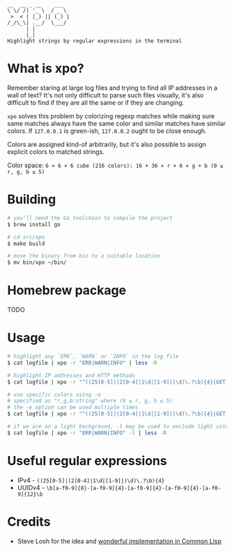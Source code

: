 ```
__  __ _ __    ___
\ \/ /| '_ \  / _ \
 >  < | |_) || (_) |
/_/\_\| .__/  \___/
      | |
      |_|
Highlight strings by regular expressions in the terminal
```

# What is xpo?

Remember staring at large log files and trying to find all IP addresses in a wall of text? It's not only difficult
to parse such files visually, it's also difficult to find if they are all the same or if they are changing.

`xpo` solves this problem by colorizing regexp matches while making sure same matches always have the same color
and similar matches have similar colors. If `127.0.0.1` is green-ish, `127.0.0.2` ought to be close enough.

Colors are assigned kind-of arbitrarily, but it's also possible to assign explicit colors to matched strings.

Color space: `6 × 6 × 6 cube (216 colors): 16 + 36 × r + 6 × g + b (0 ≤ r, g, b ≤ 5)`

# Building

```bash
# you'll need the Go toolchain to compile the project
$ brew install go

# cd src/xpo
$ make build

# move the binary from bin to a suitable location
$ mv bin/xpo ~/bin/
```

# Homebrew package

TODO

# Usage

```bash
# highlight any `ERR`, `WARN` or `INFO` in the log file
$ cat logfile | xpo -r "ERR|WARN|INFO" | less -R

# highlight IP addresses and HTTP methods
$ cat logfile | xpo -r "^((25[0-5]|(2[0-4]|1\d|[1-9]|)\d)\.?\b){4}|GET|POST" | less -R

# use specific colors using -e
# specified as "r,g,b:string" where (0 ≤ r, g, b ≤ 5)
# the -e option can be used multiple times
$ cat logfile | xpo -r "^((25[0-5]|(2[0-4]|1\d|[1-9]|)\d)\.?\b){4}|GET|POST" -e "0,5,0:GET" -e "5,0,0:POST" | less -R

# if we are on a light background, -l may be used to exclude light colors
$ cat logfile | xpo -r "ERR|WARN|INFO" -l | less -R
```

# Useful regular expressions

* IPv4 - `((25[0-5]|(2[0-4]|1\d|[1-9]|)\d)\.?\b){4}`
* UUIDv4 - `\b[a-f0-9]{8}-[a-f0-9]{4}-[a-f0-9]{4}-[a-f0-9]{4}-[a-f0-9]{12}\b`

# Credits
* Steve Losh for the idea and [wonderful implementation in Common Lisp](https://stevelosh.com/blog/2021/03/small-common-lisp-cli-programs/)
